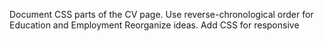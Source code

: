 Document CSS parts of the CV page.
Use reverse-chronological order for Education and Employment
Reorganize ideas.
Add CSS for responsive
